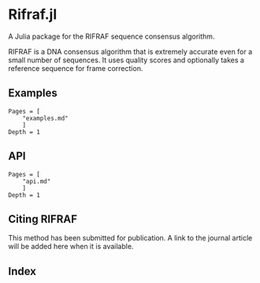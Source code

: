# Rifraf.jl

A Julia package for the RIFRAF sequence consensus algorithm.

RIFRAF is a DNA consensus algorithm that is extremely accurate even
for a small number of sequences. It uses quality scores and optionally
takes a reference sequence for frame correction.

## Examples

```@contents
Pages = [
    "examples.md"
    ]
Depth = 1
```

## API
```@contents
Pages = [
    "api.md"
    ]
Depth = 1
```

## Citing RIFRAF

This method has been submitted for publication. A link to the journal
article will be added here when it is available.

## Index

```@index
```